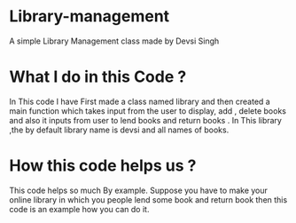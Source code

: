 # Library-management
A simple Library Management class made by Devsi Singh
# What I do in this Code ?
In This code I have First made a class named library and then created a main function which takes input from the user to display, add , delete books and also it inputs from user to lend books and return books .
In This library ,the by default library name is devsi and all names of books.

# How this code helps us ?
This code helps so much By example.
Suppose you have to make your online library in which you people lend some book and return book then this code is an example how you can do it.
